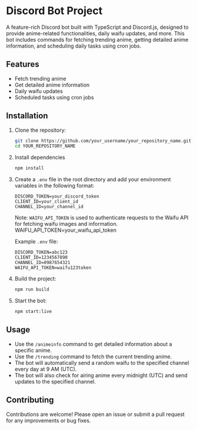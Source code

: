 # Discord Bot Project

A feature-rich Discord bot built with TypeScript and Discord.js, designed to provide anime-related functionalities, daily waifu updates, and more. This bot includes commands for fetching trending anime, getting detailed anime information, and scheduling daily tasks using cron jobs.

## Features

- Fetch trending anime
- Get detailed anime information
- Daily waifu updates
- Scheduled tasks using cron jobs

## Installation

1. Clone the repository:
   ```sh
   git clone https://github.com/your_username/your_repository_name.git
   cd YOUR_REPOSITORY_NAME

2. Install dependencies

    ```sh
    npm install

3. Create a `.env` file in the root directory and add your environment variables in the following format:

    ```env
    DISCORD_TOKEN=your_discord_token
    CLIENT_ID=your_client_id
    CHANNEL_ID=your_channel_id
    ```
    
    Note: `WAIFU_API_TOKEN` is used to authenticate requests to the Waifu API for fetching waifu images and information.
    WAIFU_API_TOKEN=your_waifu_api_token


    Example `.env` file:

    ```env
    DISCORD_TOKEN=abc123
    CLIENT_ID=1234567890
    CHANNEL_ID=0987654321
    WAIFU_API_TOKEN=waifu123token
    ```

4. Build the project:
    ```sh
    npm run build

5. Start the bot:
    ```sh
    npm start:live

## Usage

- Use the `/animeinfo` command to get detailed information about a specific anime.
- Use the `/trending` command to fetch the current trending anime.
- The bot will automatically send a random waifu to the specified channel every day at 9 AM (UTC).
- The bot will also check for airing anime every midnight (UTC) and send updates to the specified channel.

## Contributing
Contributions are welcome! Please open an issue or submit a pull request for any improvements or bug fixes.

